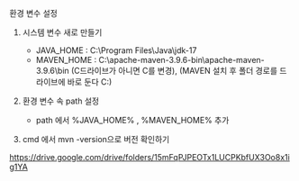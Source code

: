 환경 변수 설정
1. 시스템 변수 새로 만들기
   - JAVA_HOME : C:\Program Files\Java\jdk-17
   - MAVEN_HOME : C:\apache-maven-3.9.6-bin\apache-maven-3.9.6\bin
     (C드라이브가 아니면 C를 변경), (MAVEN 설치 후 폴더 경로를 드라이브에 바로 둔다 C:\)
     
2. 환경 변수 속 path 설정
    - path 에서 %JAVA_HOME% , %MAVEN_HOME% 추가
      
3. cmd 에서 mvn -version으로 버전 확인하기

https://drive.google.com/drive/folders/15mFqPJPEOTx1LUCPKbfUX3Oo8x1ig1YA
